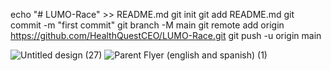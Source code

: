 echo "# LUMO-Race" >> README.md
git init
git add README.md
git commit -m "first commit"
git branch -M main
git remote add origin https://github.com/HealthQuestCEO/LUMO-Race.git
git push -u origin main

![Untitled design (27)](https://github.com/user-attachments/assets/75c04fd3-a86f-4009-9444-fa6ec0ce6cb1)
![Parent Flyer  (english and spanish) (1)](https://github.com/user-attachments/assets/591ea74f-7430-49c2-9065-f4a33f3bee64)
